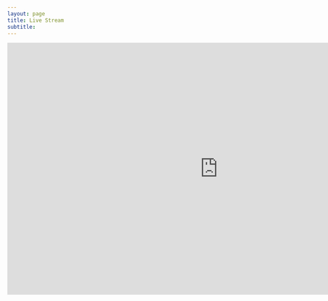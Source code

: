 ```yaml
---
layout: page
title: Live Stream
subtitle:
---
```

<center>
<iframe src="https://embed.restream.io/player/index.html?token=fa1eef80d13386319dd24d4d21b66391" width="960" height="576" frameborder="0" allowfullscreen></iframe>
</center>
